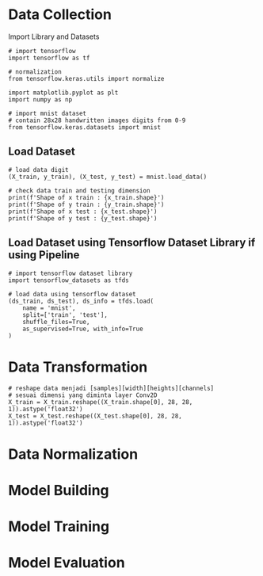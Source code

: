 # Data Collection
Import Library and Datasets
```
# import tensorflow
import tensorflow as tf

# normalization
from tensorflow.keras.utils import normalize

import matplotlib.pyplot as plt
import numpy as np

# import mnist dataset
# contain 28x28 handwritten images digits from 0-9
from tensorflow.keras.datasets import mnist
```

## Load Dataset
```
# load data digit
(X_train, y_train), (X_test, y_test) = mnist.load_data()

# check data train and testing dimension
print(f'Shape of x train : {x_train.shape}')
print(f'Shape of y train : {y_train.shape}')
print(f'Shape of x test : {x_test.shape}')
print(f'Shape of y test : {y_test.shape}')
```

## Load Dataset using Tensorflow Dataset Library if using Pipeline 
```
# import tensorflow dataset library
import tensorflow_datasets as tfds

# load data using tensorflow dataset
(ds_train, ds_test), ds_info = tfds.load(
    name = 'mnist', 
    split=['train', 'test'], 
    shuffle_files=True,
    as_supervised=True, with_info=True
)
```


# Data Transformation
```
# reshape data menjadi [samples][width][heights][channels]
# sesuai dimensi yang diminta layer Conv2D
X_train = X_train.reshape((X_train.shape[0], 28, 28, 1)).astype('float32')
X_test = X_test.reshape((X_test.shape[0], 28, 28, 1)).astype('float32')
```

# Data Normalization

# Model Building

# Model Training

# Model Evaluation
